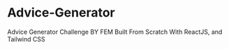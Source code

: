 # Advice-Generator
Advice Generator Challenge BY FEM Built From Scratch With ReactJS, and Tailwind CSS

